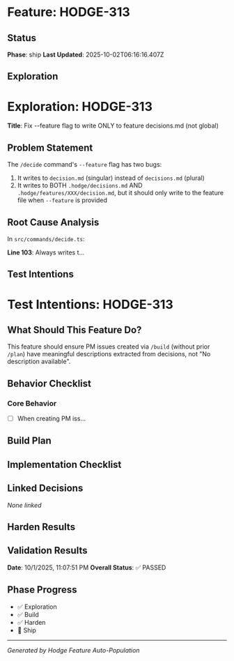 # Feature: HODGE-313

## Status
**Phase**: ship
**Last Updated**: 2025-10-02T06:16:16.407Z

## Exploration
# Exploration: HODGE-313

**Title**: Fix --feature flag to write ONLY to feature decisions.md (not global)

## Problem Statement
The `/decide` command's `--feature` flag has two bugs:
1. It writes to `decision.md` (singular) instead of `decisions.md` (plural)
2. It writes to BOTH `.hodge/decisions.md` AND `.hodge/features/XXX/decision.md`, but it should only write to the feature file when `--feature` is provided

## Root Cause Analysis

In `src/commands/decide.ts`:

**Line 103**: Always writes t...

## Test Intentions
# Test Intentions: HODGE-313

## What Should This Feature Do?

This feature should ensure PM issues created via `/build` (without prior `/plan`) have meaningful descriptions extracted from decisions, not "No description available".

## Behavior Checklist

### Core Behavior
- [ ] When creating PM iss...

## Build Plan
## Implementation Checklist


## Linked Decisions
_None linked_

## Harden Results
## Validation Results
**Date**: 10/1/2025, 11:07:51 PM
**Overall Status**: ✅ PASSED




## Phase Progress
- ✅ Exploration
- ✅ Build
- ✅ Harden
- 🔄 Ship

---
_Generated by Hodge Feature Auto-Population_
